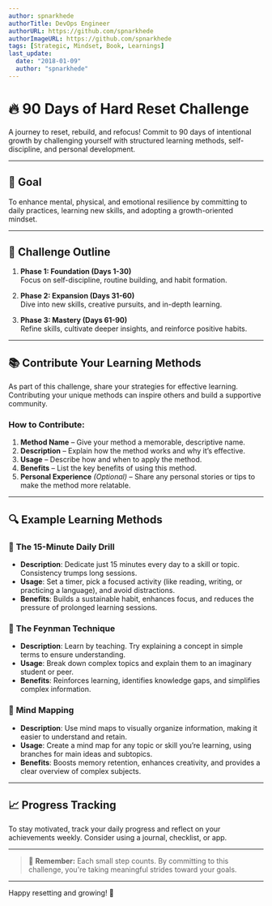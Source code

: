 ```yaml
---
author: spnarkhede
authorTitle: DevOps Engineer
authorURL: https://github.com/spnarkhede
authorImageURL: https://github.com/spnarkhede
tags: [Strategic, Mindset, Book, Learnings]
last_update:
  date: "2018-01-09"
  author: "spnarkhede"
--- 
```


# 🔥 90 Days of Hard Reset Challenge

A journey to reset, rebuild, and refocus! Commit to 90 days of intentional growth by challenging yourself with structured learning methods, self-discipline, and personal development.

---

## 🌟 Goal
To enhance mental, physical, and emotional resilience by committing to daily practices, learning new skills, and adopting a growth-oriented mindset.

---

## 📅 Challenge Outline

1. **Phase 1: Foundation (Days 1-30)**  
   Focus on self-discipline, routine building, and habit formation.

2. **Phase 2: Expansion (Days 31-60)**  
   Dive into new skills, creative pursuits, and in-depth learning.

3. **Phase 3: Mastery (Days 61-90)**  
   Refine skills, cultivate deeper insights, and reinforce positive habits.

---

## 📚 Contribute Your Learning Methods

As part of this challenge, share your strategies for effective learning. Contributing your unique methods can inspire others and build a supportive community.

### How to Contribute:
1. **Method Name** – Give your method a memorable, descriptive name.
2. **Description** – Explain how the method works and why it’s effective.
3. **Usage** – Describe how and when to apply the method.
4. **Benefits** – List the key benefits of using this method.
5. **Personal Experience** *(Optional)* – Share any personal stories or tips to make the method more relatable.

---

## 🔍 Example Learning Methods

### 🌱 **The 15-Minute Daily Drill**
   - **Description**: Dedicate just 15 minutes every day to a skill or topic. Consistency trumps long sessions.
   - **Usage**: Set a timer, pick a focused activity (like reading, writing, or practicing a language), and avoid distractions.
   - **Benefits**: Builds a sustainable habit, enhances focus, and reduces the pressure of prolonged learning sessions.

### 🎯 **The Feynman Technique**
   - **Description**: Learn by teaching. Try explaining a concept in simple terms to ensure understanding.
   - **Usage**: Break down complex topics and explain them to an imaginary student or peer.
   - **Benefits**: Reinforces learning, identifies knowledge gaps, and simplifies complex information.

### 📝 **Mind Mapping**
   - **Description**: Use mind maps to visually organize information, making it easier to understand and retain.
   - **Usage**: Create a mind map for any topic or skill you’re learning, using branches for main ideas and subtopics.
   - **Benefits**: Boosts memory retention, enhances creativity, and provides a clear overview of complex subjects.

---

## 📈 Progress Tracking
To stay motivated, track your daily progress and reflect on your achievements weekly. Consider using a journal, checklist, or app.

---

> 🌟 **Remember:** Each small step counts. By committing to this challenge, you're taking meaningful strides toward your goals.

---

Happy resetting and growing! 🚀
